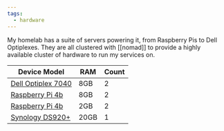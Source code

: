 ```yaml
---
tags:
  - hardware
---
```

My homelab has a suite of servers powering it, from Raspberry Pis to Dell Optiplexes. They are all clustered with [[nomad]] to provide a highly available cluster of hardware to run my services on.

| Device Model       | RAM  | Count |
| ------------------ | ---- | ----- |
| [Dell Optiplex 7040](Dell%20Optiplex%207040.md) | 8GB  | 2     |
| [Raspberry Pi 4b](Raspberry%20Pi%204b.md)    | 8GB  | 2     |
| [Raspberry Pi 4b](Raspberry%20Pi%204b.md)    | 2GB  | 2     |
| [Synology DS920+](Synology%20DS920+.md)    | 20GB | 1     |

